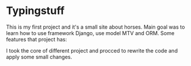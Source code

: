 # Typingstuff
This is my first project and it's a small site about horses.
Main goal was to learn how to use framework Django, use model MTV and ORM.
Some features that project has:
  
I took the core of different project and procced to rewrite the code and apply some small changes.

